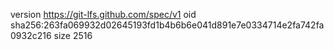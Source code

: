version https://git-lfs.github.com/spec/v1
oid sha256:263fa069932d02645193fd1b4b6b6e041d891e7e0334714e2fa742fa0932c216
size 2516
